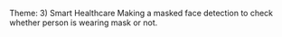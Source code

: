 Theme: 3) Smart Healthcare
Making a masked face detection to check whether person is wearing mask or not.